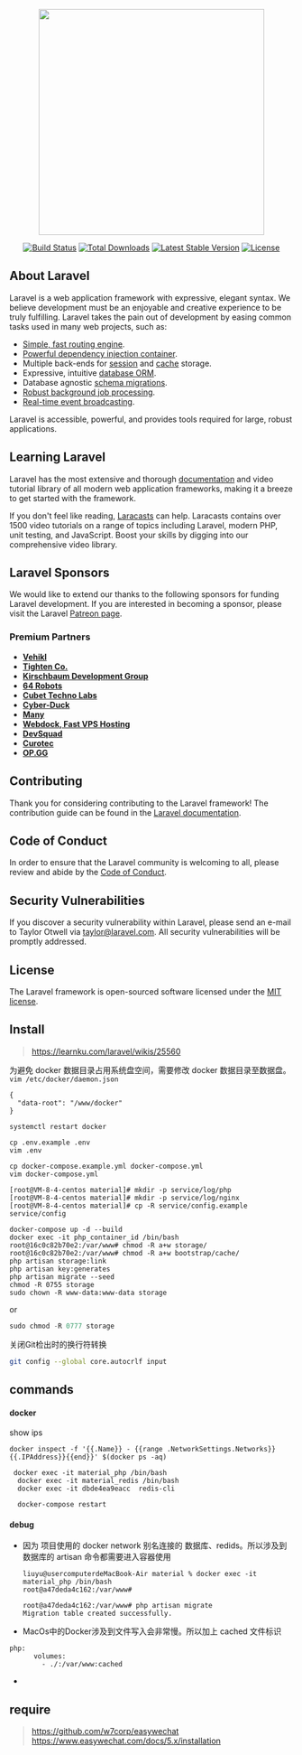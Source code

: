 <p align="center"><a href="https://laravel.com" target="_blank"><img src="https://raw.githubusercontent.com/laravel/art/master/logo-lockup/5%20SVG/2%20CMYK/1%20Full%20Color/laravel-logolockup-cmyk-red.svg" width="400"></a></p>

<p align="center">
<a href="https://travis-ci.org/laravel/framework"><img src="https://travis-ci.org/laravel/framework.svg" alt="Build Status"></a>
<a href="https://packagist.org/packages/laravel/framework"><img src="https://img.shields.io/packagist/dt/laravel/framework" alt="Total Downloads"></a>
<a href="https://packagist.org/packages/laravel/framework"><img src="https://img.shields.io/packagist/v/laravel/framework" alt="Latest Stable Version"></a>
<a href="https://packagist.org/packages/laravel/framework"><img src="https://img.shields.io/packagist/l/laravel/framework" alt="License"></a>
</p>

## About Laravel

Laravel is a web application framework with expressive, elegant syntax. We believe development must be an enjoyable and creative experience to be truly fulfilling. Laravel takes the pain out of development by easing common tasks used in many web projects, such as:

- [Simple, fast routing engine](https://laravel.com/docs/routing).
- [Powerful dependency injection container](https://laravel.com/docs/container).
- Multiple back-ends for [session](https://laravel.com/docs/session) and [cache](https://laravel.com/docs/cache) storage.
- Expressive, intuitive [database ORM](https://laravel.com/docs/eloquent).
- Database agnostic [schema migrations](https://laravel.com/docs/migrations).
- [Robust background job processing](https://laravel.com/docs/queues).
- [Real-time event broadcasting](https://laravel.com/docs/broadcasting).

Laravel is accessible, powerful, and provides tools required for large, robust applications.

## Learning Laravel

Laravel has the most extensive and thorough [documentation](https://laravel.com/docs) and video tutorial library of all modern web application frameworks, making it a breeze to get started with the framework.

If you don't feel like reading, [Laracasts](https://laracasts.com) can help. Laracasts contains over 1500 video tutorials on a range of topics including Laravel, modern PHP, unit testing, and JavaScript. Boost your skills by digging into our comprehensive video library.

## Laravel Sponsors

We would like to extend our thanks to the following sponsors for funding Laravel development. If you are interested in becoming a sponsor, please visit the Laravel [Patreon page](https://patreon.com/taylorotwell).

### Premium Partners

- **[Vehikl](https://vehikl.com/)**
- **[Tighten Co.](https://tighten.co)**
- **[Kirschbaum Development Group](https://kirschbaumdevelopment.com)**
- **[64 Robots](https://64robots.com)**
- **[Cubet Techno Labs](https://cubettech.com)**
- **[Cyber-Duck](https://cyber-duck.co.uk)**
- **[Many](https://www.many.co.uk)**
- **[Webdock, Fast VPS Hosting](https://www.webdock.io/en)**
- **[DevSquad](https://devsquad.com)**
- **[Curotec](https://www.curotec.com/)**
- **[OP.GG](https://op.gg)**

## Contributing

Thank you for considering contributing to the Laravel framework! The contribution guide can be found in the [Laravel documentation](https://laravel.com/docs/contributions).

## Code of Conduct

In order to ensure that the Laravel community is welcoming to all, please review and abide by the [Code of Conduct](https://laravel.com/docs/contributions#code-of-conduct).

## Security Vulnerabilities

If you discover a security vulnerability within Laravel, please send an e-mail to Taylor Otwell via [taylor@laravel.com](mailto:taylor@laravel.com). All security vulnerabilities will be promptly addressed.

## License

The Laravel framework is open-sourced software licensed under the [MIT license](https://opensource.org/licenses/MIT).



## Install
> https://learnku.com/laravel/wikis/25560

为避免 docker 数据目录占用系统盘空间，需要修改 docker 数据目录至数据盘。
`vim /etc/docker/daemon.json ` 
```
{
  "data-root": "/www/docker"
}
```
```
systemctl restart docker
```
```
cp .env.example .env
vim .env

cp docker-compose.example.yml docker-compose.yml
vim docker-compose.yml

[root@VM-8-4-centos material]# mkdir -p service/log/php
[root@VM-8-4-centos material]# mkdir -p service/log/nginx
[root@VM-8-4-centos material]# cp -R service/config.example service/config

docker-compose up -d --build
docker exec -it php_container_id /bin/bash
root@16c0c82b70e2:/var/www# chmod -R a+w storage/
root@16c0c82b70e2:/var/www# chmod -R a+w bootstrap/cache/
php artisan storage:link
php artisan key:generates
php artisan migrate --seed
chmod -R 0755 storage
sudo chown -R www-data:www-data storage
```
or
```javascript
sudo chmod -R 0777 storage
```


关闭Git检出时的换行符转换
```bash 
git config --global core.autocrlf input
```


## commands

#### docker

show ips

```
docker inspect -f '{{.Name}} - {{range .NetworkSettings.Networks}}{{.IPAddress}}{{end}}' $(docker ps -aq)
```

```
 docker exec -it material_php /bin/bash
  docker exec -it material_redis /bin/bash
  docker exec -it dbde4ea9eacc  redis-cli
  
  docker-compose restart

```

#### debug

- 因为 项目使用的 docker network 别名连接的 数据库、redids。所以涉及到 数据库的 artisan 命令都需要进入容器使用

  ```
  liuyu@usercomputerdeMacBook-Air material % docker exec -it material_php /bin/bash
  root@a47deda4c162:/var/www# 
  
  root@a47deda4c162:/var/www# php artisan migrate
  Migration table created successfully.
  ```

-  MacOs中的Docker涉及到文件写入会非常慢。所以加上 cached 文件标识

  ```
  php:
        volumes:
          - ./:/var/www:cached
  ```

- 

## require
> https://github.com/w7corp/easywechat
> https://www.easywechat.com/docs/5.x/installation

